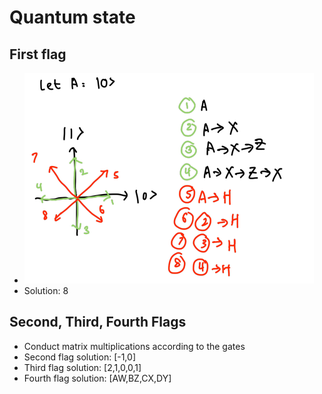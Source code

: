 # Quantum state

## First flag
* ![](./quantum_state-first_flag.png)
* Solution: 8 

## Second, Third, Fourth Flags
* Conduct matrix multiplications according to the gates
* Second flag solution: [-1,0]
* Third flag solution: [2,1,0,0,1]
* Fourth flag solution: [AW,BZ,CX,DY]
